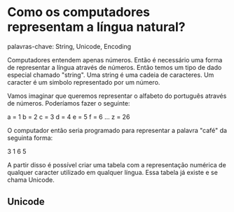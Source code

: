 # Como os computadores representam a língua natural?

palavras-chave: String, Unicode, Encoding

Computadores entendem apenas números. Então é necessário uma forma de representar a língua através de números. Então temos um tipo de dado especial chamado "string". Uma string é uma cadeia de caracteres. Um caracter é um simbolo representado por um número.

Vamos imaginar que queremos representar o alfabeto do português através de números. Poderíamos fazer o seguinte:

a = 1
b = 2
c = 3
d = 4
e = 5
f = 6
...
z = 26

O computador então seria programado para representar a palavra "café" da seguinta forma:

3 1 6 5

A partir disso é possível criar uma tabela com a representação numérica de qualquer caracter utilizado em qualquer língua. Essa tabela já existe e se chama Unicode.

## Unicode

